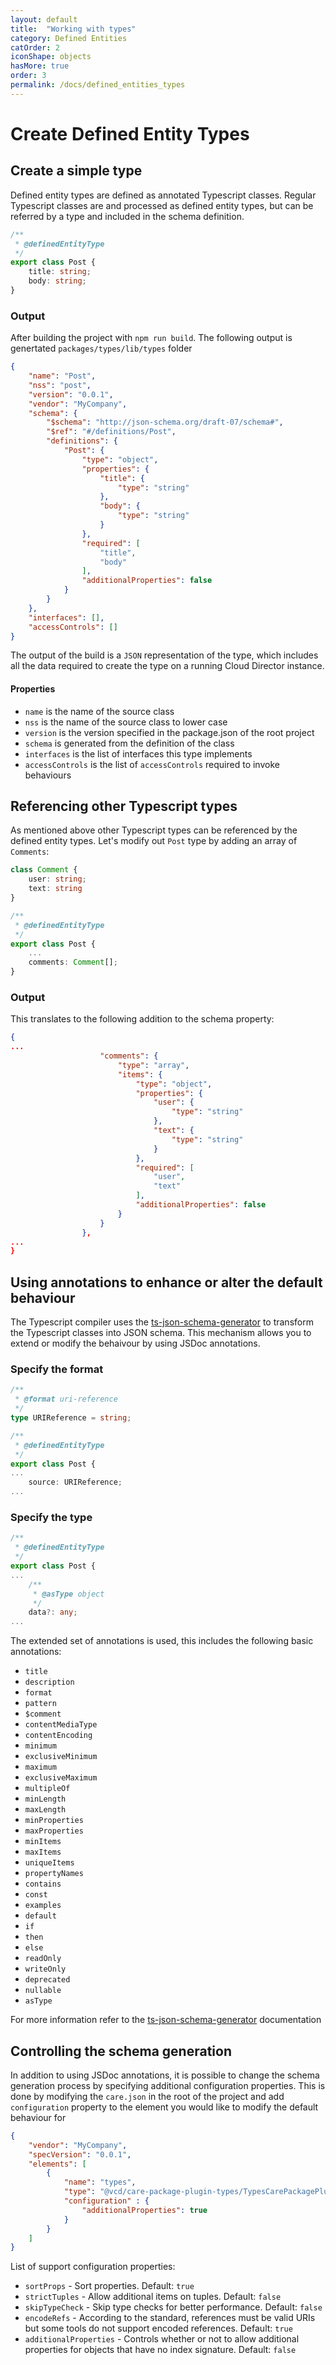 ```yaml
---
layout: default
title:  "Working with types"
category: Defined Entities
catOrder: 2
iconShape: objects
hasMore: true
order: 3
permalink: /docs/defined_entities_types
---
```

# Create Defined Entity Types

## Create a simple type
Defined entity types are defined as annotated Typescript classes. Regular Typescript classes are and processed as defined entity types, but can be referred by a type and included in the schema definition.

```typescript
/**
 * @definedEntityType
 */
export class Post {
    title: string;
    body: string;
}
```
### Output
After building the project with `npm run build`. The following output is genertated `packages/types/lib/types` folder
```json
{
    "name": "Post",
    "nss": "post",
    "version": "0.0.1",
    "vendor": "MyCompany",
    "schema": {
        "$schema": "http://json-schema.org/draft-07/schema#",
        "$ref": "#/definitions/Post",
        "definitions": {
            "Post": {
                "type": "object",
                "properties": {
                    "title": {
                        "type": "string"
                    },
                    "body": {
                        "type": "string"
                    }
                },
                "required": [
                    "title",
                    "body"
                ],
                "additionalProperties": false
            }
        }
    },
    "interfaces": [],
    "accessControls": []
}
```
The output of the build is a `JSON` representation of the type, which includes all the data required to create the type on a running Cloud Director instance.
#### Properties
* `name` is the name of the source class
* `nss` is the name of the source class to lower case
* `version` is the version specified in the package.json of the root project
* `schema` is generated from the definition of the class
* `interfaces` is the list of interfaces this type implements
* `accessControls` is the list of `accessControls` required to invoke behaviours

## Referencing other Typescript types
As mentioned above other Typescript types can be referenced by the defined entity types. Let's modify out `Post` type by adding an array of `Comments`:
```typescript
class Comment {
    user: string;
    text: string
}

/**
 * @definedEntityType
 */
export class Post {
    ...
    comments: Comment[];
}
```
### Output
This translates to the following addition to the schema property:
```json
{
...
                    "comments": {
                        "type": "array",
                        "items": {
                            "type": "object",
                            "properties": {
                                "user": {
                                    "type": "string"
                                },
                                "text": {
                                    "type": "string"
                                }
                            },
                            "required": [
                                "user",
                                "text"
                            ],
                            "additionalProperties": false
                        }
                    }
                },
...
}
```
## Using annotations to enhance or alter the default behaviour
The Typescript compiler uses the [ts-json-schema-generator](https://github.com/vega/ts-json-schema-generator) to transform the Typescript classes into JSON schema. This mechanism allows you to extend or modify the behaivour by using JSDoc annotations.

### Specify the format
```typescript
/**
 * @format uri-reference
 */
type URIReference = string;

/**
 * @definedEntityType
 */
export class Post {
...
    source: URIReference;
...
```

### Specify the type
```typescript
/**
 * @definedEntityType
 */
export class Post {
...
    /**
     * @asType object
     */
    data?: any;
...
```
The extended set of annotations is used, this includes the following basic annotations:
* `title`
* `description`
* `format`
* `pattern`
* `$comment`
* `contentMediaType`
* `contentEncoding`
* `minimum`
* `exclusiveMinimum`
* `maximum`
* `exclusiveMaximum`
* `multipleOf`
* `minLength`
* `maxLength`
* `minProperties`
* `maxProperties`
* `minItems`
* `maxItems`
* `uniqueItems`
* `propertyNames`
* `contains`
* `const`
* `examples`
* `default`
* `if`
* `then`
* `else`
* `readOnly`
* `writeOnly`
* `deprecated`
* `nullable`
* `asType`

For more information refer to the [ts-json-schema-generator](https://github.com/vega/ts-json-schema-generator) documentation

## Controlling the schema generation
In addition to using JSDoc annotations, it is possible to change the schema generation process by specifying additional configuration properties. This is done by modifying the `care.json` in the root of the project and add `configuration` property to the element you would like to modify the default behaviour for
```json
{
    "vendor": "MyCompany",
    "specVersion": "0.0.1",
    "elements": [
        {
            "name": "types",
            "type": "@vcd/care-package-plugin-types/TypesCarePackagePlugin",
            "configuration" : {
                "additionalProperties": true
            }
        }
    ]
}
```
List of support configuration properties:
* `sortProps` - Sort properties. Default: `true`
* `strictTuples` - Allow additional items on tuples. Default: `false`
* `skipTypeCheck` - Skip type checks for better performance. Default: `false`
* `encodeRefs` - According to the standard, references must be valid URIs but some tools do not support encoded references. Default: `true`
* `additionalProperties` - Controls whether or not to allow additional properties for objects that have no index signature. Default: `false`
